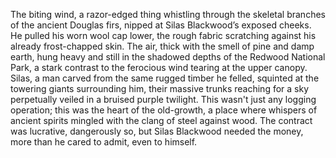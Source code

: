 The biting wind, a razor-edged thing whistling through the skeletal branches of the ancient Douglas firs, nipped at Silas Blackwood’s exposed cheeks.  He pulled his worn wool cap lower, the rough fabric scratching against his already frost-chapped skin.  The air, thick with the smell of pine and damp earth, hung heavy and still in the shadowed depths of the Redwood National Park, a stark contrast to the ferocious wind tearing at the upper canopy.  Silas, a man carved from the same rugged timber he felled, squinted at the towering giants surrounding him, their massive trunks reaching for a sky perpetually veiled in a bruised purple twilight.  This wasn't just any logging operation; this was the heart of the old-growth, a place where whispers of ancient spirits mingled with the clang of steel against wood.  The contract was lucrative, dangerously so, but Silas Blackwood needed the money, more than he cared to admit, even to himself.
